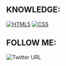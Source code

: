
## KNOWLEDGE:
[![HTML5](https://img.shields.io/badge/HTML5-E34F26?style=for-the-badge&logo=HTML5&logoColor=white&labelColor=E34F26)]()
[![CSS](https://img.shields.io/badge/CSS-1572B6?style=for-the-badge&logo=HTML5&logoColor=white&labelColor=E34F26)]()
</br>




## FOLLOW ME:
![Twitter URL](https://img.shields.io/twitter/url?label=Follow%20me&style=social&url=https%3A%2F%2Ftwitter.com%2FJL_Roble)










<!--
**Robledogar/robledogar** is a ✨ _special_ ✨ repository because its `README.md` (this file) appears on your GitHub profile.

Here are some ideas to get you started:

- 🔭 I’m currently working on ...
- 🌱 I’m currently learning ...
- 👯 I’m looking to collaborate on ...
- 🤔 I’m looking for help with ...
- 💬 Ask me about ...
- 📫 How to reach me: ...
- 😄 Pronouns: ...
- ⚡ Fun fact: ...
-->
